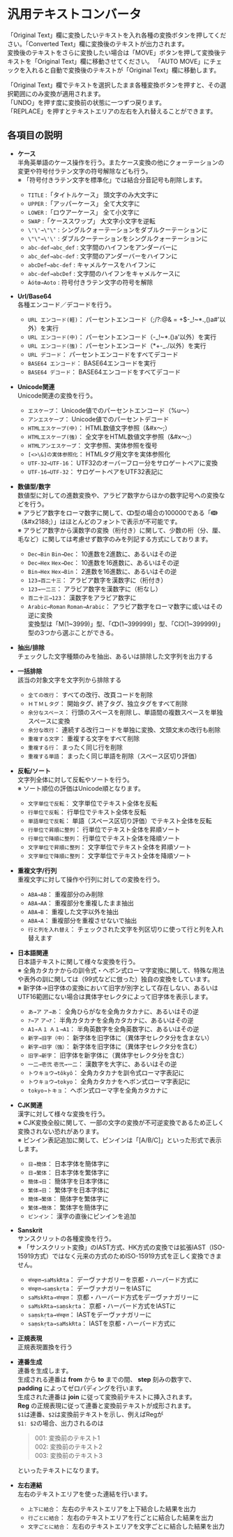# 汎用テキストコンバータ

「Original Text」欄に変換したいテキストを入れ各種の変換ボタンを押してください。「Converted Text」欄に変換後のテキストが出力されます。  
変換後のテキストをさらに変換したい場合は「MOVE」ボタンを押して変換後テキストを「Original Text」欄に移動させてください。
「AUTO MOVE」にチェックを入れると自動で変換後のテキストが「Original Text」欄に移動します。

「Original Text」欄でテキストを選択したまま各種変換ボタンを押すと、その選択範囲にのみ変換が適用されます。  
「UNDO」を押す度に変換前の状態に一つずつ戻ります。  
「REPLACE」を押すとテキストエリアの左右を入れ替えることができます。

## 各項目の説明

* __ケース__  
	半角英単語のケース操作を行う。またケース変換の他にクォーテーションの変更や符号付ラテン文字の符号解除なども行う。  
	※ 「符号付きラテン文字を標準化」では結合分音記号も削除します。
	+ `TITLE` :「タイトルケース」 頭文字のみ大文字に
	+ `UPPER` :「アッパーケース」 全て大文字に
	+ `LOWER` :「ロウアーケース」 全て小文字に
	+ `SWAP` :「ケーススワップ」 大文字小文字を逆転
	+ `\'\'→\"\"` : シングルクォーテーションをダブルクーテーションに
	+ `\"\"→\'\'` : ダブルクーテーションをシングルクォーテーションに
	+ `abc-def→abc_def` : 文字間のハイフンをアンダーバーに
	+ `abc_def→abc-def` : 文字間のアンダーバーをハイフンに
	+ `abcDef→abc-def` : キャメルケースをハイフンに
	+ `abc-def→abcDef` : 文字間のハイフンをキャメルケースに
	+ `Àóṫœ→Aoto` : 符号付きラテン文字の符号を解除
* __Url/Base64__  
	各種エンコード／デコードを行う。
	+ `URL エンコード(軽)`： パーセントエンコード（;/?:@& = +$-\_!~\*.,()a\#\'以外）を実行
	+ `URL エンコード(中)`： パーセントエンコード（\-\_!~\*.()a\'以外）を実行
	+ `URL エンコード(強)`： パーセントエンコード（\*+-\_./以外）を実行
	+ `URL デコード`： パーセントエンコードをすべてデコード
	+ `BASE64 エンコード`： BASE64エンコードを実行
	+ `BASE64 デコード`： BASE64エンコードをすべてデコード
* __Unicode関連__  
	Unicode関連の変換を行う。
	+ `エスケープ`： Unicode値でのパーセントエンコード（%u～）
	+ `アンエスケープ`： Unicode値でのパーセントデコード
	+ `HTMLエスケープ(中)`： HTML数値文字参照（\&#x～;）
	+ `HTMLエスケープ(強)`： 全文字をHTML数値文字参照（\&#x～;）
	+ `HTMLアンエスケープ`： 文字参照、実体参照を復号
	+ `[<>\&]の実体参照化`： HTMLタグ用文字を実体参照化
	+ `UTF-32→UTF-16`： UTF32のオーバーフロー分をサロゲートペアに変換
	+ `UTF-16→UTF-32`： サロゲートペアをUTF32表記に
* __数値型/数字__  
	数値型に対しての進数変換や、アラビア数字からほかの数字記号への変換などを行う。  
	※ アラビア数字をローマ数字に関して、ↀ型の場合の100000である「ↈ（&amp;#x2188;）」はほとんどのフォントで表示が不可能です。  
    ※ アラビア数字から漢数字の変換（桁付き）に関して、少数の桁（分、厘、毛など）に関しては考慮せず数字のみを列記する方式にしております。
	+ `Dec→Bin` `Bin→Dec`： 10進数を2進数に、あるいはその逆
	+ `Dec→Hex` `Hex→Dec`： 10進数を16進数に、あるいはその逆
	+ `Bin→Hex` `Hex→Bin`： 2進数を16進数に、あるいはその逆
	+ `123→百二十三`： アラビア数字を漢数字に（桁付き）
	+ `123→一二三`： アラビア数字を漢数字に（桁なし）
	+ `百二十三→123`： 漢数字をアラビア数字に
	+ `Arabic→Roman` `Roman→Arabic`： アラビア数字をローマ数字に或いはその逆に変換  
		変換型は「M(1~3999)」型、「ↀ(1~399999)」型、「CIↃ(1~399999)」型の3つから選ぶことができる。
* __抽出/排除__  
	チェックした文字種類のみを抽出、あるいは排除した文字列を出力する
* __一括排除__  
	該当の対象文字を文字列から排除する
	+ `全ての改行`： すべての改行、改頁コードを削除
	+ `ＨＴＭＬタグ`： 開始タグ、終了タグ、独立タグをすべて削除
	+ `余分なスペース`： 行頭のスペースを削除し、単語間の複数スペースを単独スペースに変換
	+ `余分な改行`： 連続する改行コードを単独に変換、文頭文末の改行も削除
	+ `重複する文字`： 重複する文字をすべて削除
	+ `重複する行`： まったく同じ行を削除
	+ `重複する単語`： まったく同じ単語を削除（スペース区切り評価）
* __反転/ソート__  
	文字列全体に対して反転やソートを行う。  
	※ ソート順位の評価はUnicode順となります。
	+ `文字単位で反転`： 文字単位でテキスト全体を反転
	+ `行単位で反転`： 行単位でテキスト全体を反転
	+ `単語単位で反転`： 単語（スペース区切り評価）でテキスト全体を反転
	+ `行単位で昇順に整列`： 行単位でテキスト全体を昇順ソート
	+ `行単位で降順に整列`： 行単位でテキスト全体を降順ソート
	+ `文字単位で昇順に整列`： 文字単位でテキスト全体を昇順ソート
	+ `文字単位で降順に整列`： 文字単位でテキスト全体を降順ソート
* __重複文字/行列__  
	重複文字に対して操作や行列に対しての変換を行う。
	+ `ABA→AB`： 重複部分のみ削除
	+ `ABA→AA`： 重複部分を重複したまま抽出
	+ `ABA→B`： 重複した文字以外を抽出
	+ `ABA→A`： 重複部分を重複させないで抽出
	+ `行と列を入れ替え`： チェックされた文字を列区切りに使って行と列を入れ替えます
* __日本語関連__  
	日本語テキストに関して様々な変換を行う。  
	※ 全角カタカナからの訓令式・ヘボン式ローマ字変換に関して、特殊な用法や表外の訓に関しては（99式などに倣った）独自の変換をしています。  
    ※ 新字体→旧字体の変換において旧字が別字として存在しない、あるいはUTF16範囲にない場合は異体字セレクタによって旧字体を表示します。
	+ `あ→ア` `ア→あ`： 全角ひらがなを全角カタカナに、あるいはその逆
	+ `ｱ→ア` `ア→ｱ`： 半角カタカナを全角カタカナに、あるいはその逆
	+ `A1→Ａ１` `Ａ１→A1`： 半角英数字を全角英数字に、あるいはその逆
	+ `新字→旧字（中）`： 新字体を旧字体に（異体字セレクタ分を含まない）
	+ `新字→旧字（強）`： 新字体を旧字体に（異体字セレクタ分を含む）
	+ `旧字→新字`： 旧字体を新字体に（異体字セレクタ分を含む）
	+ `一二→壱弐` `壱弐→一二`： 漢数字を大字に、あるいはその逆
	+ `トウキョウ→tôkyô`： 全角カタカナを訓令式ローマ字表記に
	+ `トウキョウ→tokyo`： 全角カタカナをヘボン式ローマ字表記に
	+ `tokyo→トキョ`： ヘボン式ローマ字を全角カタカナに
* __CJK関連__  
	漢字に対して様々な変換を行う。  
	※ CJK変換全般に関して、一部の文字の変換が不可逆変換であるため正しく変換されない恐れがあります。  
	※ ピンイン表記追加に関して、ピンインは「[A/B/C]」といった形式で表示します。
	+ `日→簡体`： 日本字体を簡体字に
	+ `日→繁体`： 日本字体を繁体字に
	+ `簡体→日`： 簡体字を日本字体に
	+ `繁体→日`： 繁体字を日本字体に
	+ `簡体→繁体`： 簡体字を繁体字に
	+ `繁体→簡体`： 繁体字を簡体字に
	+ `ピンイン`： 漢字の直後にピンインを追加
* __Sanskrit__  
	サンスクリットの各種変換を行う。  
	※ 「サンスクリット変換」のIAST方式、HK方式の変換では拡張IAST（ISO-15919方式）ではなく元来の方式のためISO-15919方式を正しく変換できません。
	+ `संस्कृत→saMskRta`： デーヴァナガリーを京都・ハーバード方式に
	+ `संस्कृत→saṃskṛta`： デーヴァナガリーをIASTに
	+ `saMskRta→संस्कृत`： 京都・ハーバード方式をデーヴァナガリーに
	+ `saMskRta→saṃskṛta`： 京都・ハーバード方式をIASTに
	+ `saṃskṛta→संस्कृत`： IASTをデーヴァナガリーに
	+ `saṃskṛta→saMskRta`： IASTを京都・ハーバード方式に
* __正規表現__  
	正規表現置換を行う
* __連番生成__  
	連番を生成します。  
	生成される連番は __from__ から __to__ までの間、 __step__ 刻みの数字で、  
	__padding__ によってゼロパディングを行います。  
	生成された連番は __join__ に従って変換前テキストに挿入されます。  
	__Reg__ の正規表現に従って連番と変換前テキストが成形されます。  
	`$1`は連番、`$2`は変換前テキストを示し、例えばRegが  
	`$1: $2`の場合、出力されるのは  

	> 001: 変換前のテキスト1  
	> 002: 変換前のテキスト2  
	> 003: 変換前のテキスト3  
	  
	といったテキストになります。

* __左右連結__  
	左右のテキストエリアを使った連結を行います。
	+ `上下に結合`： 左右のテキストエリアを上下結合した結果を出力
	+ `行ごとに結合`： 左右のテキストエリアを行ごとに結合した結果を出力
	+ `文字ごとに結合`： 左右のテキストエリアを文字ごとに結合した結果を出力